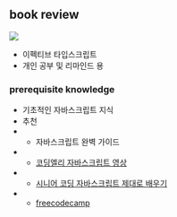 ## book review 
<image src = "static/image.png"></image>
- 이펙티브 타입스크립트
- 개인 공부 및 리마인드 용
  

### prerequisite knowledge
- 기초적인 자바스크립트 지식
- 추천 
- - 자바스크립트 완벽 가이드
- -  [코딩엘리 자바스크립트 영상](https://www.youtube.com/watch?v=wcsVjmHrUQg&list=PLv2d7VI9OotTVOL4QmPfvJWPJvkmv6h-2)
- - [시니어 코딩 자바스크립트 제대로 배우기 ](https://www.youtube.com/watch?v=Vi_-ePAGYF8&list=PLEOnZ6GeucBW11uFNvzxToKym9Zv74hxh)
- -  [freecodecamp](https://www.youtube.com/watch?v=jS4aFq5-91M)

